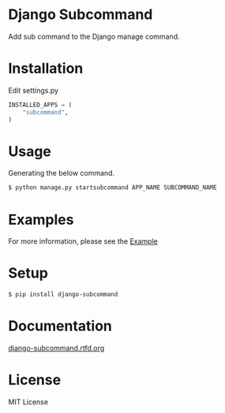 
Django Subcommand
==================
Add sub command to the Django manage command.

Installation
=============

Edit settings.py

```python
INSTALLED_APPS = (
    "subcommand",
)
```

Usage
======

Generating the below command.

```bash
$ python manage.py startsubcommand APP_NAME SUBCOMMAND_NAME
```

Examples
=========

For more information, please see the [Example](https://github.com/ikeikeikeike/django-subcommand/tree/master/examples)

Setup
=====

```bash
$ pip install django-subcommand
```

Documentation
==============

[django-subcommand.rtfd.org](http://django-subcommand.rtfd.org)


License
=======
MIT License

